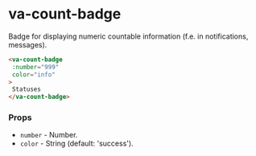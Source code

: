 # va-count-badge

Badge for displaying numeric countable information (f.e. in notifications, messages).

```html
<va-count-badge
 :number="999"
 color="info"
>
 Statuses
</va-count-badge>
``` 

### Props
* `number` - Number.
* `color` - String (default: 'success').